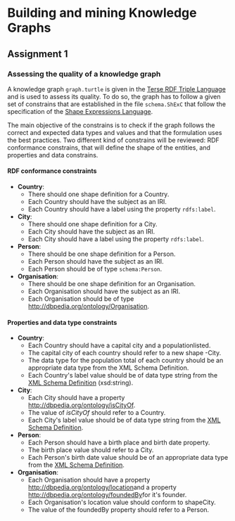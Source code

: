 # Building and mining Knowledge Graphs
## Assignment 1
### Assessing the quality of a knowledge graph
A knowledge graph `graph.turtle` is given in the [Terse RDF Triple Language](https://www.w3.org/TR/turtle/) and is used
to assess its quality. To do so, the graph has to follow a given set of constrains that are established in the file
`schema.ShExC` that follow the specification of the [Shape Expressions Language](http://shex.io/shex-semantics/).

The main objective of the constrains is to check if the graph follows the correct and expected data types and values and
that the formulation uses the best practices. Two different kind of constrains will be reviewed: RDF conformance
constrains, that will define the shape of the entities, and properties and data constrains.

#### RDF conformance constraints
- **Country**:
  - There should one shape definition for a Country.
  - Each Country should have the subject as an IRI.
  - Each Country should have a label using the property `rdfs:label`.
- **City**:
  - There should one shape definition for a ​City.
  - Each City should have the subject as an IRI.
  - Each City should have a label using the property `rdfs:label`.
- **Person**:
  - There should be one shape definition for a ​Person.
  - Each Person should have the subject as an IRI.
  - Each Person should be of type `schema:Person`.
- **Organisation**:
  - There should be one shape definition for an ​Organisation.
  - Each Organisation should have the subject as an IRI.
  - Each Organisation should be of type ​http://dbpedia.org/ontology/Organisation.

#### Properties and data type constraints
- **Country**:
  - Each ​Country​ should have a ​capital city​ and a ​population​ listed.
  - The capital city of each country should refer to a new shape - ​City​.
  - The data type for the population total of each country should be an appropriate data type from the XML 
    Schema Definition.
  - Each Country's label value should be of data type string from the 
    [XML Schema Definition](https://www.w3.org/2001/XMLSchema) (xsd:string).
- **City**:
  - Each ​City​ should have a property ​http://dbpedia.org/ontology/isCityOf.
  - The value of *isCityOf* should refer to a ​Country.
  - Each City's label value should be of data type string from the
    [XML Schema Definition](https://www.w3.org/2001/XMLSchema).
- **Person**:
  - Each ​Person​ should have a ​birth place​ and ​birth date​ property.
  - The birth place value should refer to a ​City​.
  - Each Person's birth date value should be of an appropriate data type from the
    [XML Schema Definition](https://www.w3.org/2001/XMLSchema).
- **Organisation**:
  - Each ​Organisation​ should have a property ​http://dbpedia.org/ontology/location​ and a 
  property ​http://dbpedia.org/ontology/foundedBy​ for it's founder.
  - Each ​Organisation​'s location value should conform to shape ​City.
  - The value of the foundedBy property should refer to a ​Person.